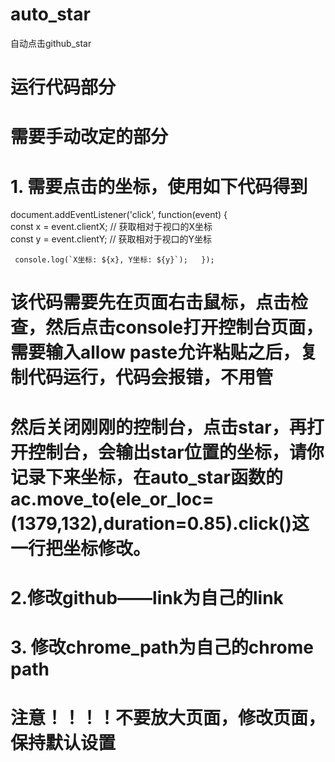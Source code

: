 # auto_star
自动点击github_star

# 运行代码部分
# 需要手动改定的部分
# 1. 需要点击的坐标，使用如下代码得到
 document.addEventListener('click', function(event) {  
    const x = event.clientX;  // 获取相对于视口的X坐标  
    const y = event.clientY;  // 获取相对于视口的Y坐标  
    
     console.log(`X坐标: ${x}, Y坐标: ${y}`);   });
# 该代码需要先在页面右击鼠标，点击检查，然后点击console打开控制台页面，需要输入allow paste允许粘贴之后，复制代码运行，代码会报错，不用管
# 然后关闭刚刚的控制台，点击star，再打开控制台，会输出star位置的坐标，请你记录下来坐标，在auto_star函数的ac.move_to(ele_or_loc=(1379,132),duration=0.85).click()这一行把坐标修改。
# 2.修改github——link为自己的link
# 3. 修改chrome_path为自己的chrome path
# 注意！！！！不要放大页面，修改页面，保持默认设置
